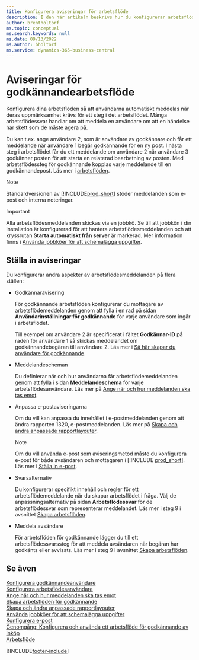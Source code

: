 ```yaml
---
title: Konfigurera aviseringar för arbetsflöde
description: I den här artikeln beskrivs hur du konfigurerar arbetsflödesmeddelanden för att varna en användare om att en händelse har inträffat som de måste reagera på ett arbetsflödessvar krävs.
author: brentholtorf
ms.topic: conceptual
ms.search.keywords: null
ms.date: 09/13/2022
ms.author: bholtorf
ms.service: dynamics-365-business-central
---
```

# <a name="approval-workflow-notifications"></a>Aviseringar för godkännandearbetsflöde

Konfigurera dina arbetsflöden så att användarna automatiskt meddelas när deras uppmärksamhet krävs för ett steg i det arbetsflödet. Många arbetsflödessvar handlar om att meddela en användare om att en händelse har skett som de måste agera på.

Du kan t.ex. ange användare 2, som är användare av godkännare och får ett meddelande när användare 1 begär godkännande för en ny post. I nästa steg i arbetsflödet får du ett meddelande om användare 2 när användare 3 godkänner posten för att starta en relaterad bearbetning av posten. Med arbetsflödessteg för godkännande kopplas varje meddelande till en godkännandepost. Läs mer i [arbetsflöden](across-workflow.md).  

> [!NOTE]  
> Standardversionen av [!INCLUDE[prod_short](includes/prod_short.md)] stöder meddelanden som e-post och interna noteringar.  

> [!IMPORTANT]  
> Alla arbetsflödesmeddelanden skickas via en jobbkö. Se till att jobbkön i din installation är konfigurerad för att hantera arbetsflödesmeddelanden och att kryssrutan **Starta automatiskt från server** är markerad. Mer information finns i [Använda jobbköer för att schemalägga uppgifter](admin-job-queues-schedule-tasks.md).

## <a name="set-up-notifications"></a>Ställa in aviseringar

Du konfigurerar andra aspekter av arbetsflödesmeddelanden på flera ställen:  

* Godkännaravisering

  För godkännande arbetsflöden konfigurerar du mottagare av arbetsflödemeddelanden genom att fylla i en rad på sidan **Användarinställningar för godkännande** för varje användare som ingår i arbetsflödet.  

  Till exempel om användare 2 är specificerat i fältet **Godkännar-ID** på raden för användare 1 så skickas meddelandet om godkännandebegäran till användare 2. Läs mer i [Så här skapar du användare för godkännande](across-how-to-set-up-approval-users.md). 
  
* Meddelandescheman

  Du definierar när och hur användarna får arbetsflödemeddelanden genom att fylla i sidan **Meddelandeschema** för varje arbetsflödesanvändare. Läs mer på [Ange när och hur meddelanden ska tas emot](across-how-to-specify-when-and-how-to-receive-notifications.md). 
  
* Anpassa e-postaviseringarna

  Om du vill kan anpassa du innehållet i e-postmeddelanden genom att ändra rapporten 1320, e-postmeddelanden. Läs mer på [Skapa och ändra anpassade rapportlayouter](ui-how-create-custom-report-layout.md).  

  > [!NOTE]
  > Om du vill använda e-post som aviseringsmetod måste du konfigurera e-post för både avsändaren och mottagaren i [!INCLUDE [prod_short](includes/prod_short.md)]. Läs mer i [Ställa in e-post](admin-how-setup-email.md).
  
* Svarsalternativ

  Du konfigurerar specifikt innehåll och regler för ett arbetsflödemeddelande när du skapar arbetsflödet i fråga. Välj de anpassningsalternativ på sidan **Arbetsflödessvar** för de arbetsflödessvar som representerar meddelandet. Läs mer i steg 9 i avsnittet [Skapa arbetsflöden](across-how-to-create-workflows.md#to-create-a-workflow). 
  
* Meddela avsändare

  För arbetsflöden för godkännande lägger du till ett arbetsflödessvarssteg för att meddela avsändaren när begäran har godkänts eller avvisats. Läs mer i steg 9 i avsnittet [Skapa arbetsflöden](across-how-to-create-workflows.md#to-create-a-workflow).   

## <a name="see-also"></a>Se även

[Konfigurera godkännandeanvändare](across-how-to-set-up-approval-users.md)  
[Konfigurera arbetsflödesanvändare](across-how-to-set-up-workflow-users.md)  
[Ange när och hur meddelanden ska tas emot](across-how-to-specify-when-and-how-to-receive-notifications.md)  
[Skapa arbetsflöden för godkännande](across-how-to-create-workflows.md)  
[Skapa och ändra anpassade rapportlayouter](ui-how-create-custom-report-layout.md)  
[Använda jobbköer för att schemalägga uppgifter](admin-job-queues-schedule-tasks.md)  
[Konfigurera e-post](admin-how-setup-email.md)  
[Genomgång: Konfigurera och använda ett arbetsflöde för godkännande av inköp](walkthrough-setting-up-and-using-a-purchase-approval-workflow.md)  
[Arbetsflöde](across-workflow.md)  

[!INCLUDE[footer-include](includes/footer-banner.md)]

